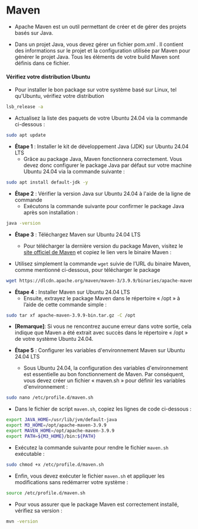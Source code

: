 # Maven

- Apache Maven est un outil permettant de créer et de gérer des projets basés sur Java.

- Dans un projet Java, vous devez gérer un fichier pom.xml . Il contient des informations sur le projet et la configuration utilisée par Maven pour générer le projet Java. Tous les éléments de votre build Maven sont définis dans ce fichier.

#### Vérifiez votre distribution Ubuntu

- Pour installer le bon package sur votre système basé sur Linux, tel qu'Ubuntu, vérifiez votre distribution

```sh
lsb_release -a
```

- Actualisez la liste des paquets de votre Ubuntu 24.04 via la commande ci-dessous :

```sh
sudo apt update
```

- **Étape 1** : Installer le kit de développement Java (JDK) sur Ubuntu 24.04 LTS
  - Grâce au package Java, Maven fonctionnera correctement. Vous devez donc configurer le package Java par défaut sur votre machine Ubuntu 24.04 via la commande suivante :

```sh
sudo apt install default-jdk -y
```

- **Étape 2** : Vérifier la version Java sur Ubuntu 24.04 à l'aide de la ligne de commande
  - Exécutons la commande suivante pour confirmer le package Java après son installation :

```sh
java -version
```

- **Étape 3** : Téléchargez Maven sur Ubuntu 24.04 LTS

  - Pour télécharger la dernière version du package Maven, visitez le [site officiel de Maven](https://maven.apache.org/download.cgi) et copiez le lien vers le binaire Maven :

- Utilisez simplement la commande `wget` suivie de l’URL du binaire Maven, comme mentionné ci-dessous, pour télécharger le package

```sh
wget https://dlcdn.apache.org/maven/maven-3/3.9.9/binaries/apache-maven-3.9.9-bin.tar.gz
```

- **Étape 4** : Installer Maven sur Ubuntu 24.04 LTS
  - Ensuite, extrayez le package Maven dans le répertoire « /opt » à l’aide de cette commande simple :

```sh
sudo tar xf apache-maven-3.9.9-bin.tar.gz -C /opt
```

- **[Remarque]**: Si vous ne rencontrez aucune erreur dans votre sortie, cela indique que Maven a été extrait avec succès dans le répertoire « /opt » de votre système Ubuntu 24.04.

- **Étape 5** : Configurer les variables d'environnement Maven sur Ubuntu 24.04 LTS
  - Sous Ubuntu 24.04, la configuration des variables d'environnement est essentielle au bon fonctionnement de Maven. Par conséquent, vous devez créer un fichier « maven.sh » pour définir les variables d'environnement :

```sh
sudo nano /etc/profile.d/maven.sh
```

- Dans le fichier de script `maven.sh`, copiez les lignes de code ci-dessous :

```sh
export JAVA_HOME=/usr/lib/jvm/default-java
export M3_HOME=/opt/apache-maven-3.9.9
export MAVEN_HOME=/opt/apache-maven-3.9.9
export PATH=${M3_HOME}/bin:${PATH}
```

- Exécutez la commande suivante pour rendre le fichier `maven.sh` exécutable :

```sh
sudo chmod +x /etc/profile.d/maven.sh
```

- Enfin, vous devez exécuter le fichier `maven.sh` et appliquer les modifications sans redémarrer votre système :

```sh
source /etc/profile.d/maven.sh
```

- Pour vous assurer que le package Maven est correctement installé, vérifiez sa version :

```sh
mvn -version
```
